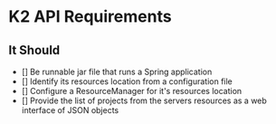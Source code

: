 # K2 API Requirements

## It Should
- [] Be runnable jar file that runs a Spring application
- [] Identify its resources location from a configuration file
- [] Configure a ResourceManager for it's resources location
- [] Provide the list of projects from the servers resources as a web interface of JSON objects
